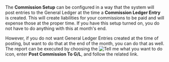 The **Commission Setup** can be configured in a way that the system will post entries to the General Ledger at the time a **Commission Ledger Entry** is created. This will create liabilities for your commissions to be paid and will expense those at the proper time. If you have this setup turned on, you do not have to do anything with this at month's end.

However, if you do not want General Ledger Entries created at the time of posting, but want to do that at the end of the month, you can do that as well. The report can be executed by choosing the ![Tell me what you want to do](/images/magnifying-glass.gif) icon, enter **Post Commission To G/L**, and follow the related link.